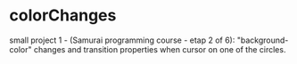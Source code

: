 # colorChanges

small project 1 - (Samurai programming course - etap 2 of 6): 
"background-color" changes and transition properties when cursor on one of the circles.
